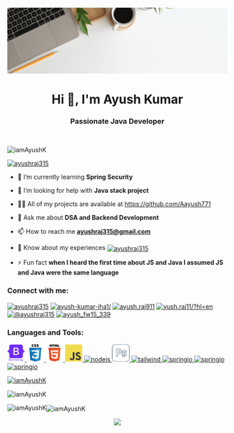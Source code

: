 [![MasterHead](https://github.com/Aayush771/Ayush-Portfolio/blob/master/img/White%20Minimalist%20Profile%20LinkedIn%20Banner.gif?raw=true)](https://github.com/Aayush771)
<h1 align="center">Hi 👋, I'm Ayush Kumar </h1>
<h3 align="center">Passionate Java Developer</h3>
<br/>

<p align="left"> <img src="https://komarev.com/ghpvc/?username=Aayush771&label=Profile%20views&color=0e75b6&style=flat" alt="iamAyushK" /> </p>
<p align="left"> <a href="https://twitter.com/ayushraj315" target="blank"><img src="https://img.shields.io/twitter/follow/ayushraj315?logo=twitter&style=for-the-badge" alt="ayushraj315" /></a> </p>

- 🌱 I’m currently learning **Spring Security**
- 🤝 I’m looking for help with **Java stack project**
- 👨‍💻 All of my projects are available at https://github.com/Aayush771
- 💬 Ask me about **DSA and Backend Development**
- 📫 How to reach me **ayushraj315@gmail.com**

- 📄 Know about my experiences <a href="https://drive.google.com/file/d/1bZWIsRmLYKjyfQsIpMqd8Jan9-5kKpa9/view?usp=sharing" target="blank"><img align="center" src="https://www.nicepng.com/png/detail/122-1225369_the-resume-shop-logo-resume-logo.png" alt="ayushraj315" height="30" width="100" /></a>

- ⚡ Fun fact **when I heard the first time about JS and Java I assumed JS and Java were the same language**

<h3 align="left">Connect with me:</h3>
<p align="left">

<a href="https://twitter.com/ayushraj315" target="blank"><img align="center" src="https://raw.githubusercontent.com/rahuldkjain/github-profile-readme-generator/master/src/images/icons/Social/twitter.svg" alt="ayushraj315" height="30" width="40" /></a>
<a href="https://www.linkedin.com/in/ayush-kumar-jha1/" target="blank"><img align="center" src="https://raw.githubusercontent.com/rahuldkjain/github-profile-readme-generator/master/src/images/icons/Social/linked-in-alt.svg" alt="ayush-kumar-jha1/" height="30" width="40" /></a>
<a href="https://www.facebook.com/ayush.raj911/" target="blank"><img align="center" src="https://raw.githubusercontent.com/rahuldkjain/github-profile-readme-generator/master/src/images/icons/Social/facebook.svg" alt="ayush.raj911" height="30" width="40" /></a>
<a href="https://www.instagram.com/ayush.raj11/?hl=en" target="blank"><img align="center" src="https://raw.githubusercontent.com/rahuldkjain/github-profile-readme-generator/master/src/images/icons/Social/instagram.svg" alt="yush.raj11/?hl=en" height="30" width="40" /></a>
<a href="https://medium.com/@ayushraj315" target="blank"><img align="center" src="https://raw.githubusercontent.com/rahuldkjain/github-profile-readme-generator/master/src/images/icons/Social/medium.svg" alt="@ayushraj315" height="30" width="40" /></a>
<a href="https://www.hackerrank.com/ayush_fw15_339" target="blank"><img align="center" src="https://raw.githubusercontent.com/rahuldkjain/github-profile-readme-generator/master/src/images/icons/Social/hackerrank.svg" alt="ayush_fw15_339" height="30" width="40" /></a>
</p>

<h3 align="left">Languages and Tools:</h3>
<p align="left"> <a href="https://getbootstrap.com" target="_blank" rel="noreferrer">
  <img src="https://raw.githubusercontent.com/devicons/devicon/master/icons/bootstrap/bootstrap-plain-wordmark.svg" alt="bootstrap" width="40" height="40"/> </a> <a href="https://www.w3schools.com/css/" target="_blank" rel="noreferrer"> <img src="https://raw.githubusercontent.com/devicons/devicon/master/icons/css3/css3-original-wordmark.svg" alt="css3" width="40" height="40"/> </a> <a href="https://www.w3.org/html/" target="_blank" rel="noreferrer"> <img src="https://raw.githubusercontent.com/devicons/devicon/master/icons/html5/html5-original-wordmark.svg" alt="html5" width="40" height="40"/> </a> <a href="https://developer.mozilla.org/en-US/docs/Web/JavaScript" target="_blank" rel="noreferrer"> <img src="https://raw.githubusercontent.com/devicons/devicon/master/icons/javascript/javascript-original.svg" alt="javascript" width="40" height="40"/> </a> 
</a> <a href="https://docs.oracle.com/en/java/" target="_blank" rel="noreferrer"> <img src="https://www.vectorlogo.zone/logos/java/java-icon.svg" alt="nodejs" width="40" height="40"/> </a> <a href="https://www.photoshop.com/en" target="_blank" rel="noreferrer"> <img src="https://raw.githubusercontent.com/devicons/devicon/master/icons/photoshop/photoshop-line.svg" alt="photoshop" width="40" height="40"/> </a>  <a href="https://tailwindcss.com/" target="_blank" rel="noreferrer"> <img src="https://www.vectorlogo.zone/logos/tailwindcss/tailwindcss-icon.svg" alt="tailwind" width="40" height="40"/> </a>
   <a href="https://docs.spring.io/spring-framework/docs/current/reference/html//" target="_blank" rel="noreferrer"> <img src="https://www.vectorlogo.zone/logos/springio/springio-icon.svg" alt="springio" width="40" height="40"/> </a>  <a href="https://hibernate.org/orm/documentation/6.0/" target="_blank" rel="noreferrer"> <img src="https://www.vectorlogo.zone/logos/hibernate/hibernate-icon.svg" alt="springio" width="40" height="40"/> </a><a href="https://www.vectorlogo.zone/logos/mysql/mysql-official.svg" target="_blank" rel="noreferrer"> <img src="https://www.vectorlogo.zone/logos/mysql/mysql-official.svg" alt="springio" width="40" height="40"/> </a></p>
   <p align="left"> <a href="https://github.com/ryo-ma/github-profile-trophy"><img src="https://github-profile-trophy.vercel.app/?username=Aayush771" alt="iamAyushK" /></a> </p>
<p><img align="center" src="https://github-readme-streak-stats.herokuapp.com/?user=Aayush771&theme=tokyonight" alt="iamAyushK" /></p>
<p><img align="left" src="https://github-readme-stats.vercel.app/api/top-langs?username=Aayush771&show_icons=true&locale=en&layout=compact&theme=dracula" alt="iamAyushK" /></p>
<p><img align="center" src="https://github-readme-stats.vercel.app/api?username=Aayush771&show_icons=true&locale=en&theme=dracula" alt="iamAyushK" /></p>


<p align="center">
  <img  src="https://raw.githubusercontent.com/Trilokia/Trilokia/379277808c61ef204768a61bbc5d25bc7798ccf1/bottom_header.svg">
 </p>
